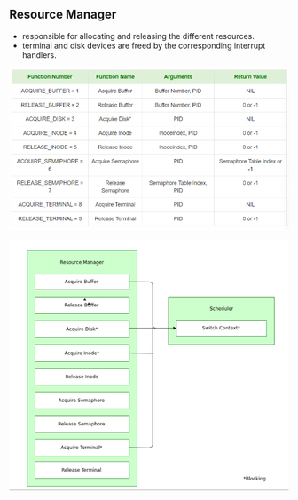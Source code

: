 ## Resource Manager

- responsible for allocating and releasing the different resources.
- terminal and disk devices are freed by the corresponding interrupt handlers.

![resource manager](resource_manager.png)

![context switch](resource_context_switch.png)
